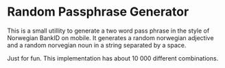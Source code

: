 # Random Passphrase Generator

This is a small utillity to generate a two word pass phrase in the style of Norwegian BankID on mobile.
It generates a random norwegian adjective and a random norvegian noun in a string separated by a space.

Just for fun. This implementation has about 10 000 different combinations.
